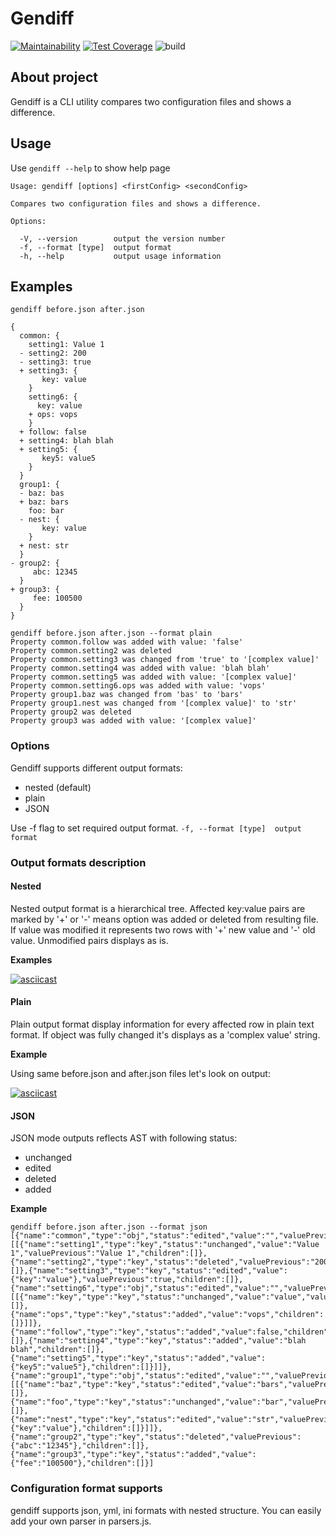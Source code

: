 # Gendiff
[![Maintainability](https://api.codeclimate.com/v1/badges/f8ca90582ad843ef1981/maintainability)](https://codeclimate.com/github/wesydi/frontend-project-lvl2/maintainability)
[![Test Coverage](https://api.codeclimate.com/v1/badges/f8ca90582ad843ef1981/test_coverage)](https://codeclimate.com/github/wesydi/frontend-project-lvl2/test_coverage)
![build](https://github.com/wesydi/frontend-project-lvl2/workflows/build/badge.svg)

## About project
Gendiff is a CLI utility compares two configuration files and shows a difference.

## Usage
Use `gendiff --help` to show help page
```
Usage: gendiff [options] <firstConfig> <secondConfig>

Compares two configuration files and shows a difference.

Options:

  -V, --version        output the version number
  -f, --format [type]  output format
  -h, --help           output usage information
```

## Examples

```
gendiff before.json after.json

{
  common: {
    setting1: Value 1
  - setting2: 200
  - setting3: true
  + setting3: {
       key: value
    }
    setting6: {
      key: value
    + ops: vops
    }
  + follow: false
  + setting4: blah blah
  + setting5: {
       key5: value5
    }
  }
  group1: {
  - baz: bas
  + baz: bars
    foo: bar
  - nest: {
       key: value
    }
  + nest: str
  }
- group2: {
     abc: 12345
  }
+ group3: {
     fee: 100500
  }
}

```

```
gendiff before.json after.json --format plain
Property common.follow was added with value: 'false'                                                                         
Property common.setting2 was deleted
Property common.setting3 was changed from 'true' to '[complex value]'
Property common.setting4 was added with value: 'blah blah'
Property common.setting5 was added with value: '[complex value]'
Property common.setting6.ops was added with value: 'vops'
Property group1.baz was changed from 'bas' to 'bars'
Property group1.nest was changed from '[complex value]' to 'str'
Property group2 was deleted
Property group3 was added with value: '[complex value]'  
```

### Options

Gendiff supports different output formats:
* nested (default)
* plain
* JSON

Use -f flag to set required output format.
`-f, --format [type]  output format`

### Output formats description

#### Nested
Nested output format is a hierarchical tree. Affected key:value pairs are marked by '+' or '-' means option was added or deleted from resulting file. If value was modified it represents two rows with '+' new value and '-' old value. Unmodified pairs displays as is.

**Examples**

[![asciicast](https://asciinema.org/a/GkHONc8uetQm6VnbI7Pz6JkhF.svg)](https://asciinema.org/a/GkHONc8uetQm6VnbI7Pz6JkhF)

#### Plain
Plain output format display information for every affected row in plain text format. If object was fully changed it's displays as a 'complex value' string.

**Example**

Using same before.json and after.json files let's look on output:

[![asciicast](https://asciinema.org/a/bzfNsMi56QeKhq0vZkKZ47KhN.svg)](https://asciinema.org/a/bzfNsMi56QeKhq0vZkKZ47KhN)

#### JSON
JSON mode outputs reflects AST with following status:
* unchanged
* edited
* deleted
* added 

**Example**
```
gendiff before.json after.json --format json
[{"name":"common","type":"obj","status":"edited","value":"","valuePrevious":"","children":[[{"name":"setting1","type":"key","status":"unchanged","value":"Value 1","valuePrevious":"Value 1","children":[]},{"name":"setting2","type":"key","status":"deleted","valuePrevious":"200","children":[]},{"name":"setting3","type":"key","status":"edited","value":{"key":"value"},"valuePrevious":true,"children":[]},{"name":"setting6","type":"obj","status":"edited","value":"","valuePrevious":"","children":[[{"name":"key","type":"key","status":"unchanged","value":"value","valuePrevious":"value","children":[]},{"name":"ops","type":"key","status":"added","value":"vops","children":[]}]]},{"name":"follow","type":"key","status":"added","value":false,"children":[]},{"name":"setting4","type":"key","status":"added","value":"blah blah","children":[]},{"name":"setting5","type":"key","status":"added","value":{"key5":"value5"},"children":[]}]]},{"name":"group1","type":"obj","status":"edited","value":"","valuePrevious":"","children":[[{"name":"baz","type":"key","status":"edited","value":"bars","valuePrevious":"bas","children":[]},{"name":"foo","type":"key","status":"unchanged","value":"bar","valuePrevious":"bar","children":[]},{"name":"nest","type":"key","status":"edited","value":"str","valuePrevious":{"key":"value"},"children":[]}]]},{"name":"group2","type":"key","status":"deleted","valuePrevious":{"abc":"12345"},"children":[]},{"name":"group3","type":"key","status":"added","value":{"fee":"100500"},"children":[]}]

```

### Configuration format supports

gendiff supports json, yml, ini formats with nested structure.
You can easily add your own parser in parsers.js.
